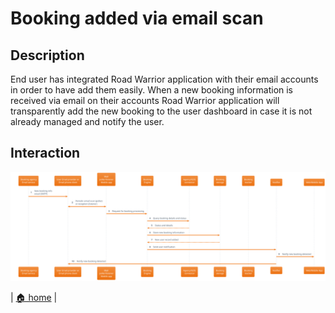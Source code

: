 # Booking added via email scan

## Description

End user has integrated Road Warrior application with their email accounts in order to have add them easily. When a new booking information is received via email on their accounts Road Warrior application will transparently add the new booking to the user dashboard in case it is not already managed and notify the user.

## Interaction

![](./booking_added_via_email.svg)

| [🏠 home](../../README.md#use-cases) |

